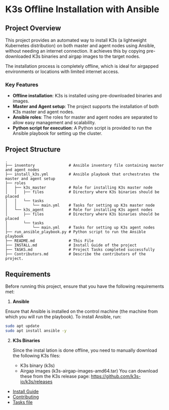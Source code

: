 # K3s Offline Installation with Ansible

## Project Overview

This project provides an automated way to install K3s (a lightweight Kubernetes distribution) on both master and agent nodes using Ansible, without needing an internet connection. It achieves this by copying pre-downloaded K3s binaries and airgap images to the target nodes.

The installation process is completely offline, which is ideal for airgapped environments or locations with limited internet access.

### Key Features

- **Offline installation**: K3s is installed using pre-downloaded binaries and images.
- **Master and Agent setup**: The project supports the installation of both K3s master and agent nodes.
- **Ansible roles**: The roles for master and agent nodes are separated to allow easy management and scalability.
- **Python script for execution**: A Python script is provided to run the Ansible playbook for setting up the cluster.

## Project Structure

```plaintext
.
├── inventory               # Ansible inventory file containing master and agent nodes
├── install_k3s.yml         # Ansible playbook that orchestrates the master and agent setup
├── roles
│   ├── k3s_master          # Role for installing K3s master node
│   │   ├── files           # Directory where K3s binaries should be placed
│   │   └── tasks
│   │       └── main.yml    # Tasks for setting up K3s master node
│   └── k3s_agent           # Role for installing K3s agent nodes
│       ├── files           # Directory where K3s binaries should be placed
│       └── tasks
│           └── main.yml    # Tasks for setting up K3s agent nodes
├── run_ansible_playbook.py # Python script to run the Ansible playbook
├── README.md               # This File
├── INSTALL.md              # Install Guide of the project
├── TASKS.md                # Project Tasks completed successfully
├── Contributors.md         # Describe the contributors of the project.
```

## Requirements

Before running this project, ensure that you have the following requirements met:

1. **Ansible**

Ensure that Ansible is installed on the control machine (the machine from which you will run the playbook). To install Ansible, run:

```sh
sudo apt update
sudo apt install ansible -y
```

2. **K3s Binaries**

   Since the instal lation is done offline, you need to manually download the following K3s files:
   - K3s binary (k3s)
   -  Airgap images (k3s-airgap-images-amd64.tar)
   You can download these from the K3s release page: https://github.com/k3s-io/k3s/releases


- [Install Guide](INSTALL.md)
- [Contributing](Contributors.md)
- [Tasks file](TASKS.md)
